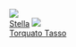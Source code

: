 ![](/books/dramaturgy/Иоганн%20Вольфганг%20Гете/Stella.jpg)  
[Stella](/books/dramaturgy/Иоганн%20Вольфганг%20Гете/Stella)
![](/books/dramaturgy/Иоганн%20Вольфганг%20Гете/Torquato%20Tasso.jpg)  
[Torquato Tasso](/books/dramaturgy/Иоганн%20Вольфганг%20Гете/Torquato%20Tasso)